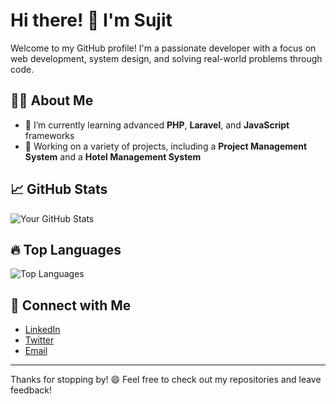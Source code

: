 # Hi there! 👋 I'm Sujit

Welcome to my GitHub profile! I'm a passionate developer with a focus on web development, system design, and solving real-world problems through code.

## 👨‍💻 About Me

- 🌱 I’m currently learning advanced **PHP**, **Laravel**, and **JavaScript** frameworks
- 💼 Working on a variety of projects, including a **Project Management System** and a **Hotel Management System**
<!-- - 🔭 I’m also exploring cloud services and improving my knowledge of **DevOps** -->
<!-- - ⚡ Fun Fact: I enjoy combining economics concepts with programming challenges in my spare time! -->

<!-- ## 🛠️ Technologies and Tools

- **Languages:** PHP, JavaScript, HTML5, CSS3, SQL
- **Frameworks:** Laravel, Tailwind CSS, Bootstrap
- **Databases:** MySQL, SQLite
- **Tools:** Git, GitHub, Composer, Docker, NPM
- **Others:** REST APIs, Blade, Tailwind UI -->

## 📈 GitHub Stats

![Your GitHub Stats](https://github-readme-stats.vercel.app/api?username=suzt-0&show_icons=true&theme=radical)

## 🔥 Top Languages

![Top Languages](https://github-readme-stats.vercel.app/api/top-langs/?username=suzt-0&layout=compact&theme=radical)
<!-- 
## 🚀 Projects

Here are some of the key projects I've worked on:

- [**Project Management System**](https://github.com/suzt-0/project-management-system): A Laravel-based system for managing tasks, teams, and projects.
- [**Hotel Management System**](https://github.com/suzt-0/hotel-management-system): A PHP-based hotel record-keeping system.
- [**Portfolio Website**](https://github.com/suzt-0/portfolio-website): My personal website showcasing my work and skills. -->

## 🤝 Connect with Me

- [LinkedIn](https://www.linkedin.com/in/your-profile)
- [Twitter](https://twitter.com/your-handle)
- [Email](mailto:your-email@example.com)

---

Thanks for stopping by! 😄 Feel free to check out my repositories and leave feedback!
